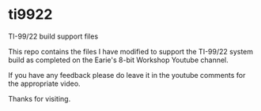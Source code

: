 # ti9922
TI-99/22 build support files

This repo contains the files I have modified to support the TI-99/22 system build as completed on the Earie's 8-bit Workshop Youtube channel.

If you have any feedback please do leave it in the youtube comments for the appropriate video.

Thanks for visiting.
